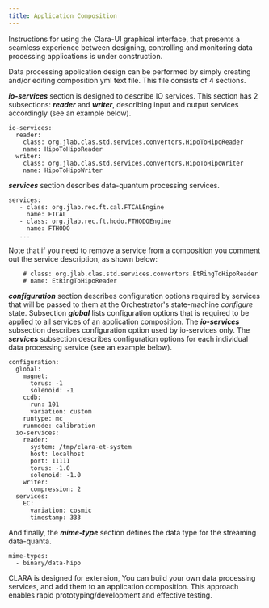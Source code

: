 ```yaml
---
title: Application Composition
---
```


<div class="admonition warning" markdown="1">
Instructions for using the Clara-UI graphical interface, that presents a seamless
experience between designing, controlling and monitoring data processing
applications is under construction.
</div>

Data processing application design can be performed by simply creating
and/or editing composition yml text file. This file consists of 4 sections.

***io-services*** section is designed to describe IO services.
This section has 2 subsections: ***reader*** and ***writer***, describing
input and output services accordingly (see an example below).

```
io-services:
  reader:
    class: org.jlab.clas.std.services.convertors.HipoToHipoReader
    name: HipoToHipoReader
  writer:
    class: org.jlab.clas.std.services.convertors.HipoToHipoWriter
    name: HipoToHipoWriter
```

***services*** section describes data-quantum processing services.

```
services:
   - class: org.jlab.rec.ft.cal.FTCALEngine
     name: FTCAL
   - class: org.jlab.rec.ft.hodo.FTHODOEngine
     name: FTHODO
   ...
```

<div class="admonition note" markdown="1">
Note that if you need to remove a service from a composition you comment
out the service description, as shown below:
</div>

```
    # class: org.jlab.clas.std.services.convertors.EtRingToHipoReader
    # name: EtRingToHipoReader
 ```


***configuration*** section describes configuration options required by
services that will be passed to them at the Orchestrator's state-machine
*configure* state.
Subsection ***global*** lists configuration options that is required to
be applied to all services of an application composition. The ***io-services***
subsection describes configuration option used by io-services only.
The ***services*** subsection describes configuration options for each
individual data processing service (see an example below).

```
configuration:
  global:
    magnet:
      torus: -1
      solenoid: -1
    ccdb:
      run: 101
      variation: custom
    runtype: mc
    runmode: calibration
  io-services:
    reader:
      system: /tmp/clara-et-system
      host: localhost
      port: 11111
      torus: -1.0
      solenoid: -1.0
    writer:
      compression: 2
  services:
    EC:
      variation: cosmic
      timestamp: 333
```

And finally, the ***mime-type*** section defines the data type for the streaming data-quanta.

```
mime-types:
  - binary/data-hipo
```

CLARA is designed for extension, You can build your own data processing
services, and add them to an application composition. This approach
enables rapid prototyping/development and effective testing.

